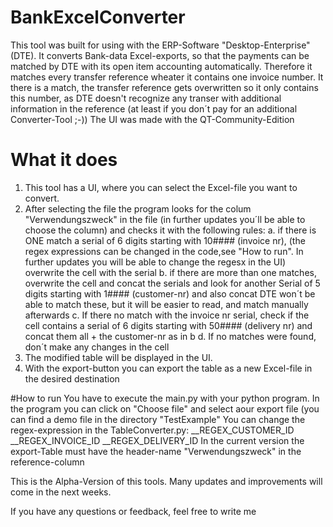 # BankExcelConverter
This tool was built for using with the ERP-Software "Desktop-Enterprise" (DTE). It converts Bank-data Excel-exports, so that the payments can be matched by DTE with its open item accounting automatically.
Therefore it matches every transfer reference wheater it contains one invoice number. It there is a match, the transfer reference gets overwritten so it only contains this number,
as DTE doesn't recognize any transer with additional information in the reference (at least if you don´t pay for an additional Converter-Tool ;-))
The UI was made with the QT-Community-Edition 

# What it does
1. This tool has a UI, where you can select the Excel-file you want to convert.
2. After selecting the file the program looks for the colum "Verwendungszweck" in the file (in further updates you´ll be able to choose the column) and checks it with the following rules:
  a. if there is ONE match a serial of 6 digits starting with 10#### (invoice nr), (the regex expressions can be changed in the code,see "How to run". In further updates you will be able to change the regesx in the UI)
     overwrite the cell with the serial 
  b. if there are more than one matches, overwrite the cell and concat the serials and look for another Serial of 5 digits starting with 1#### (customer-nr) and also concat
     DTE won´t be able to match these, but it will be easier to read, and match manually afterwards
  c. If there no match with the invoice nr serial, check if the cell contains a serial of 6 digits starting with 50#### (delivery nr) and concat them all + the customer-nr as in b
  d. If no matches were found, don´t make any changes in the cell
 3. The modified table will be displayed in the UI.
 4. With the export-button you can export the table as a new Excel-file in the desired destination
 

#How to run
You have to execute the main.py with your python program.
In the program you can click on "Choose file" and select aour export file (you can find a demo file in the directory "TestExample"
You can change the regex-expression in the TableConverter.py:
    __REGEX_CUSTOMER_ID 
    __REGEX_INVOICE_ID 
    __REGEX_DELIVERY_ID
In the current version the export-Table must have the header-name "Verwendungszweck" in the reference-column 

This is the Alpha-Version of this tools. Many updates and improvements will come in the next weeks. 

If you have any questions or feedback, feel free to write me
